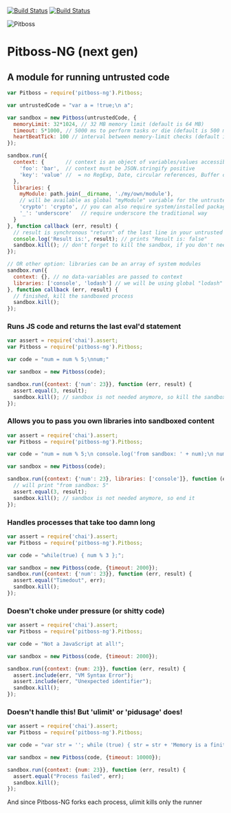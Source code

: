 [![Build Status](https://secure.travis-ci.org/apiaryio/pitboss.png)](http://travis-ci.org/apiaryio/pitboss)
[![Build Status](https://ci.appveyor.com/api/projects/status/nctklpxwtt14vv4r?svg=true)](https://ci.appveyor.com/project/Apiary/pitboss)

![Pitboss](http://s3.amazonaws.com/img.mdp.im/renobankclubinside4.jpg_%28705%C3%97453%29-20120923-100859.jpg)

# Pitboss-NG (next gen)

## A module for running untrusted code

```javascript
var Pitboss = require('pitboss-ng').Pitboss;

var untrustedCode = "var a = !true;\n a";

var sandbox = new Pitboss(untrustedCode, {
  memoryLimit: 32*1024, // 32 MB memory limit (default is 64 MB)
  timeout: 5*1000, // 5000 ms to perform tasks or die (default is 500 ms = 0.5 s)
  heartBeatTick: 100 // interval between memory-limit checks (default is 100 ms)
});

sandbox.run({
  context: {       // context is an object of variables/values accessible by the untrusted code
    'foo': 'bar',  // context must be JSON.stringify positive
    'key': 'value' //  = no RegExp, Date, circular references, Buffer or more crazy things
  },
  libraries: {
    myModule: path.join(__dirname, './my/own/module'),
    // will be available as global "myModule" variable for the untrusted code
    'crypto': 'crypto', // you can also require system/installed packages
    '_': 'underscore'   // require underscore the traditional way
  }
}, function callback (err, result) {
  // result is synchronous "return" of the last line in your untrusted code, here "a = !true", so false
  console.log('Result is:', result); // prints "Result is: false"
  sandbox.kill(); // don't forget to kill the sandbox, if you don't need it anymore
});

// OR other option: libraries can be an array of system modules
sandbox.run({
  context: {}, // no data-variables are passed to context
  libraries: ['console', 'lodash'] // we will be using global "lodash" & "console"
}, function callback (err, result) {
  // finished, kill the sandboxed process
  sandbox.kill();
});
```

### Runs JS code and returns the last eval'd statement

```javascript
var assert = require('chai').assert;
var Pitboss = require('pitboss-ng').Pitboss;

var code = "num = num % 5;\nnum;"

var sandbox = new Pitboss(code);

sandbox.run({context: {'num': 23}}, function (err, result) {
  assert.equal(3, result);
  sandbox.kill(); // sandbox is not needed anymore, so kill the sandboxed process
});
```

### Allows you to pass you own libraries into sandboxed content

```javascript
var assert = require('chai').assert;
var Pitboss = require('pitboss-ng').Pitboss;

var code = "num = num % 5;\n console.log('from sandbox: ' + num);\n num;"

var sandbox = new Pitboss(code);

sandbox.run({context: {'num': 23}, libraries: ['console']}, function (err, result) {
  // will print "from sandbox: 5"
  assert.equal(3, result);
  sandbox.kill(); // sandbox is not needed anymore, so end it
});
```

### Handles processes that take too damn long

```javascript
var assert = require('chai').assert;
var Pitboss = require('pitboss-ng').Pitboss;

var code = "while(true) { num % 3 };";

var sandbox = new Pitboss(code, {timeout: 2000});
sandbox.run({context: {'num': 23}}, function (err, result) {
  assert.equal("Timedout", err);
  sandbox.kill();
});
```

### Doesn't choke under pressure (or shitty code)

```javascript
var assert = require('chai').assert;
var Pitboss = require('pitboss-ng').Pitboss;

var code = "Not a JavaScript at all!";

var sandbox = new Pitboss(code, {timeout: 2000});

sandbox.run({context: {num: 23}}, function (err, result) {
  assert.include(err, "VM Syntax Error");
  assert.include(err, "Unexpected identifier");
  sandbox.kill();
});
```

### Doesn't handle this! But 'ulimit' or 'pidusage' does!

```javascript
var assert = require('chai').assert;
var Pitboss = require('pitboss-ng').Pitboss;

var code = "var str = ''; while (true) { str = str + 'Memory is a finite resource!'; }";

var sandbox = new Pitboss(code, {timeout: 10000});

sandbox.run({context: {num: 23}}, function (err, result) {
  assert.equal("Process failed", err);
  sandbox.kill();
});
```

And since Pitboss-NG forks each process, ulimit kills only the runner
